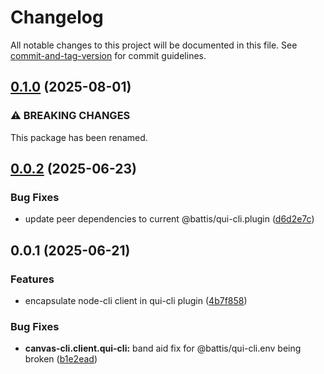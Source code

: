 # Changelog

All notable changes to this project will be documented in this file. See [commit-and-tag-version](https://github.com/absolute-version/commit-and-tag-version) for commit guidelines.

## [0.1.0](https://github.com/groton-school/canvas-cli/compare/client/qui-cli/0.0.2...client/qui-cli/0.1.0) (2025-08-01)

### ⚠ BREAKING CHANGES

This package has been renamed.

## [0.0.2](https://github.com/groton-school/canvas-cli/compare/client/qui-cli/0.0.1...client/qui-cli/0.0.2) (2025-06-23)

### Bug Fixes

- update peer dependencies to current @battis/qui-cli.plugin ([d6d2e7c](https://github.com/groton-school/canvas-cli/commit/d6d2e7cc57d87ad4a85ea6d44a74f3573b37eb29))

## 0.0.1 (2025-06-21)

### Features

- encapsulate node-cli client in qui-cli plugin ([4b7f858](https://github.com/groton-school/canvas-cli/commit/4b7f85840c9507e7af884fc699db25c476681994))

### Bug Fixes

- **canvas-cli.client.qui-cli:** band aid fix for @battis/qui-cli.env being broken ([b1e2ead](https://github.com/groton-school/canvas-cli/commit/b1e2ead475fca41b4aae4aeefd6188c77afd52d8))
